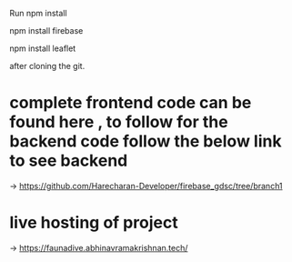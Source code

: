 Run 
  npm install 
  
  npm install firebase 
  
  npm install leaflet


after cloning the git.

# complete frontend code can be found here , to follow for the backend code follow the below link to see backend

-> https://github.com/Harecharan-Developer/firebase_gdsc/tree/branch1


# live hosting of project
-> https://faunadive.abhinavramakrishnan.tech/

